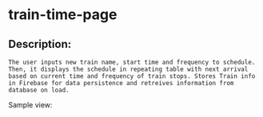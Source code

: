 # train-time-page
## Description:
    The user inputs new train name, start time and frequency to schedule. Then, it displays the schedule in repeating table with next arrival based on current time and frequency of train stops. Stores Train info in Firebase for data persistence and retreives information from database on load. 
Sample view: 
[](images/filename%20train.jpg "train")